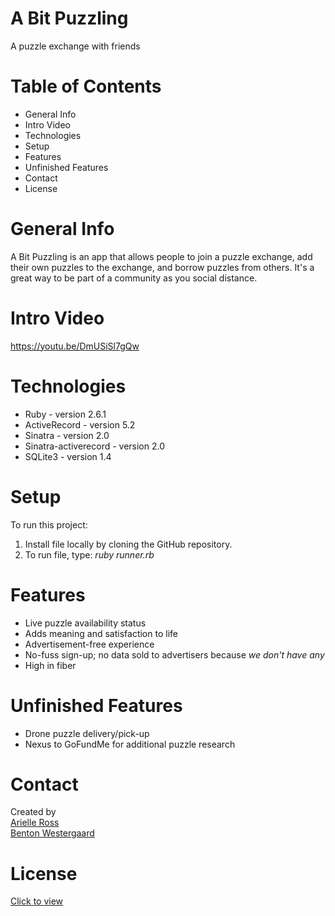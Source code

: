 # A Bit Puzzling
A puzzle exchange with friends

# Table of Contents
<ul>
  <li>General Info</li>
  <li>Intro Video</li>
  <li>Technologies</li>
  <li>Setup</li>
  <li>Features</li>
  <li>Unfinished Features</li>
  <li>Contact</li>
  <li>License</li>
</ul>

# General Info
A Bit Puzzling is an app that allows people to join a puzzle exchange, add their own puzzles to the exchange, and borrow puzzles from others. It's a great way to be part of a community as you social distance.

# Intro Video
https://youtu.be/DmUSiSl7gQw


# Technologies
<ul>
<li>Ruby - version 2.6.1</li>
<li>ActiveRecord - version 5.2</li>
<li>Sinatra - version 2.0</li>
<li>Sinatra-activerecord - version 2.0</li>
<li>SQLite3 - version 1.4</li>
</ul>

# Setup
To run this project: <ol>
  <li>Install file locally by cloning the GitHub repository. </li>
  <li>To run file, type: <em>ruby runner.rb </em></li>
  </ol>

# Features
<ul>
  <li>Live puzzle availability status</li>
  <li>Adds meaning and satisfaction to life</li>
  <li>Advertisement-free experience</li>
  <li>No-fuss sign-up; no data sold to advertisers because <em>we don't have any</em></li>
  <li>High in fiber</li>
</ul>


# Unfinished Features
 <ul>
  <li>Drone puzzle delivery/pick-up</li>
  <li>Nexus to GoFundMe for additional puzzle research</li>
 </ul>

# Contact
Created by <br>
<a href="https://www.linkedin.com/in/arielleross/" target="_blank">Arielle Ross</a><br>
<a href="https://www.linkedin.com/in/benton-westergaard/" target="_blank">Benton Westergaard</a>

# License
<a href="https://dmv.colorado.gov/faq-driver-license" target="_blank">Click to view</a>

